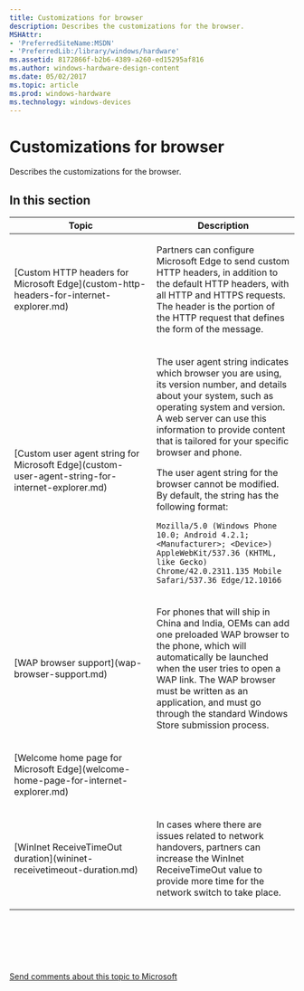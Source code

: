 ```yaml
---
title: Customizations for browser
description: Describes the customizations for the browser.
MSHAttr:
- 'PreferredSiteName:MSDN'
- 'PreferredLib:/library/windows/hardware'
ms.assetid: 8172866f-b2b6-4389-a260-ed15295af816
ms.author: windows-hardware-design-content
ms.date: 05/02/2017
ms.topic: article
ms.prod: windows-hardware
ms.technology: windows-devices
---
```


# Customizations for browser


Describes the customizations for the browser.

## In this section


<table>
<colgroup>
<col width="50%" />
<col width="50%" />
</colgroup>
<thead>
<tr class="header">
<th>Topic</th>
<th>Description</th>
</tr>
</thead>
<tbody>
<tr class="odd">
<td><p>[Custom HTTP headers for Microsoft Edge](custom-http-headers-for-internet-explorer.md)</p></td>
<td><p>Partners can configure Microsoft Edge to send custom HTTP headers, in addition to the default HTTP headers, with all HTTP and HTTPS requests. The header is the portion of the HTTP request that defines the form of the message.</p></td>
</tr>
<tr class="even">
<td><p>[Custom user agent string for Microsoft Edge](custom-user-agent-string-for-internet-explorer.md)</p></td>
<td><p>The user agent string indicates which browser you are using, its version number, and details about your system, such as operating system and version. A web server can use this information to provide content that is tailored for your specific browser and phone.</p>
<p>The user agent string for the browser cannot be modified. By default, the string has the following format:</p>
<p><code>Mozilla/5.0 (Windows Phone 10.0; Android 4.2.1; &lt;Manufacturer&gt;; &lt;Device&gt;) AppleWebKit/537.36 (KHTML, like Gecko) Chrome/42.0.2311.135 Mobile Safari/537.36 Edge/12.10166</code></p></td>
</tr>
<tr class="odd">
<td><p>[WAP browser support](wap-browser-support.md)</p></td>
<td><p>For phones that will ship in China and India, OEMs can add one preloaded WAP browser to the phone, which will automatically be launched when the user tries to open a WAP link. The WAP browser must be written as an application, and must go through the standard Windows Store submission process.</p></td>
</tr>
<tr class="even">
<td><p>[Welcome home page for Microsoft Edge](welcome-home-page-for-internet-explorer.md)</p></td>
<td></td>
</tr>
<tr class="odd">
<td><p>[WinInet ReceiveTimeOut duration](wininet-receivetimeout-duration.md)</p></td>
<td><p>In cases where there are issues related to network handovers, partners can increase the WinInet ReceiveTimeOut value to provide more time for the network switch to take place.</p></td>
</tr>
</tbody>
</table>

 

 

 

[Send comments about this topic to Microsoft](mailto:wsddocfb@microsoft.com?subject=Documentation%20feedback%20%5Bp_phCustomization\p_phCustomization%5D:%20Customizations%20for%20browser%20%20RELEASE:%20%289/7/2016%29&body=%0A%0APRIVACY%20STATEMENT%0A%0AWe%20use%20your%20feedback%20to%20improve%20the%20documentation.%20We%20don't%20use%20your%20email%20address%20for%20any%20other%20purpose,%20and%20we'll%20remove%20your%20email%20address%20from%20our%20system%20after%20the%20issue%20that%20you're%20reporting%20is%20fixed.%20While%20we're%20working%20to%20fix%20this%20issue,%20we%20might%20send%20you%20an%20email%20message%20to%20ask%20for%20more%20info.%20Later,%20we%20might%20also%20send%20you%20an%20email%20message%20to%20let%20you%20know%20that%20we've%20addressed%20your%20feedback.%0A%0AFor%20more%20info%20about%20Microsoft's%20privacy%20policy,%20see%20http://privacy.microsoft.com/default.aspx. "Send comments about this topic to Microsoft")




